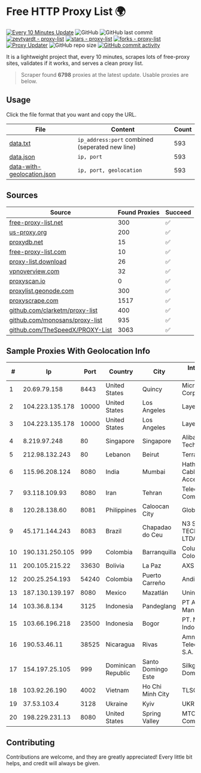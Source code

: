 
# Free HTTP Proxy List 🌍

[![Every 10 Minutes Update](https://github.com/mertguvencli/http-proxy-list/actions/workflows/main.yml/badge.svg?branch=main)](https://github.com/mertguvencli/http-proxy-list/actions/workflows/main.yml)
![GitHub](https://img.shields.io/github/license/mertguvencli/http-proxy-list)
![GitHub last commit](https://img.shields.io/github/last-commit/mertguvencli/http-proxy-list)
[![zevtyardt - proxy-list](https://img.shields.io/static/v1?label=zevtyardt&message=proxy-list&color=blue&logo=github)](https://github.com/zevtyardt/proxy-list "Go to GitHub repo")
[![stars - proxy-list](https://img.shields.io/github/stars/zevtyardt/proxy-list?style=social)](https://github.com/zevtyardt/proxy-list)
[![forks - proxy-list](https://img.shields.io/github/forks/zevtyardt/proxy-list?style=social)](https://github.com/zevtyardt/proxy-list)
[![Proxy Updater](https://github.com/zevtyardt/proxy-list/workflows/Proxy%20Updater/badge.svg)](https://github.com/zevtyardt/proxy-list/actions?query=workflow:"Proxy+Updater")
![GitHub repo size](https://img.shields.io/github/repo-size/zevtyardt/proxy-list)
[![GitHub commit activity](https://img.shields.io/github/commit-activity/m/zevtyardt/proxy-list?logo=commits)](https://github.com/zevtyardt/proxy-list/commits/main)

It is a lightweight project that, every 10 minutes, scrapes lots of free-proxy sites, validates if it works, and serves a clean proxy list.

> Scraper found **6798** proxies at the latest update. Usable proxies are below.

## Usage

Click the file format that you want and copy the URL.

|File|Content|Count|
|----|-------|-----|
|[data.txt](https://raw.githubusercontent.com/mertguvencli/http-proxy-list/main/proxy-list/data.txt)|`ip_address:port` combined (seperated new line)|593|
|[data.json](https://raw.githubusercontent.com/mertguvencli/http-proxy-list/main/proxy-list/data.json)|`ip, port`|593|
|[data-with-geolocation.json](https://raw.githubusercontent.com/mertguvencli/http-proxy-list/main/proxy-list/data-with-geolocation.json)|`ip, port, geolocation`|593|

## Sources

|Source|Found Proxies|Succeed|
|------|-------------|-------|
|[free-proxy-list.net](https://free-proxy-list.net)|300|✅|
|[us-proxy.org](https://www.us-proxy.org)|200|✅|
|[proxydb.net](http://proxydb.net)|15|✅|
|[free-proxy-list.com](https://free-proxy-list.com/?page=&port=&type%5B%5D=http&type%5B%5D=https&up_time=0&search=Search)|10|✅|
|[proxy-list.download](https://www.proxy-list.download/HTTP)|26|✅|
|[vpnoverview.com](https://vpnoverview.com/privacy/anonymous-browsing/free-proxy-servers)|32|✅|
|[proxyscan.io](https://www.proxyscan.io)|0|✅|
|[proxylist.geonode.com](https://proxylist.geonode.com/api/proxy-list?limit=300&page=1&sort_by=lastChecked&sort_type=desc&protocols=http,https)|300|✅|
|[proxyscrape.com](https://api.proxyscrape.com/v2/?request=displayproxies&protocol=http&timeout=10000&country=all&ssl=all&anonymity=all)|1517|✅|
|[github.com/clarketm/proxy-list](https://raw.githubusercontent.com/clarketm/proxy-list/master/proxy-list-raw.txt)|400|✅|
|[github.com/monosans/proxy-list](https://raw.githubusercontent.com/monosans/proxy-list/main/proxies/http.txt)|935|✅|
|[github.com/TheSpeedX/PROXY-List](https://raw.githubusercontent.com/TheSpeedX/PROXY-List/master/http.txt)|3063|✅|


## Sample Proxies With Geolocation Info

|#|Ip|Port|Country|City|Internet Service Provider|
|-|--|----|-------|----|-------------------------|
|1|20.69.79.158|8443|United States|Quincy|Microsoft Corporation|
|2|104.223.135.178|10000|United States|Los Angeles|LayerHost|
|3|104.223.135.178|10000|United States|Los Angeles|LayerHost|
|4|8.219.97.248|80|Singapore|Singapore|Alibaba (US) Technology Co., Ltd.|
|5|212.98.132.243|80|Lebanon|Beirut|TerraNet sal|
|6|115.96.208.124|8080|India|Mumbai|Hathway IP over Cable Internet Access|
|7|93.118.109.93|8080|Iran|Tehran|Telecommunication Company of Iran|
|8|120.28.138.60|8081|Philippines|Caloocan City|Globe Telecom|
|9|45.171.144.243|8083|Brazil|Chapadao do Ceu|N3 SOLUCOES TECNOLOGICAS LTDA|
|10|190.131.250.105|999|Colombia|Barranquilla|Columbus Networks Colombia|
|11|200.105.215.22|33630|Bolivia|La Paz|AXS Bolivia S. A.|
|12|200.25.254.193|54240|Colombia|Puerto Carreño|Andinet ON Line|
|13|187.130.139.197|8080|Mexico|Mazatlán|Uninet S.A. de C.V.|
|14|103.36.8.134|3125|Indonesia|Pandeglang|PT Awinet Global Mandiri|
|15|103.66.196.218|23500|Indonesia|Bogor|PT. Mora Telematika Indonesia|
|16|190.53.46.11|38525|Nicaragua|Rivas|Amnet Telecomunicaciones S.A.|
|17|154.197.25.105|999|Dominican Republic|Santo Domingo Este|Silkglobal Dominicana|
|18|103.92.26.190|4002|Vietnam|Ho Chi Minh City|TLSOFT|
|19|37.53.103.4|3128|Ukraine|Kyiv|UKRTELECOM|
|20|198.229.231.13|8080|United States|Spring Valley|MTCO Communications|



## Contributing

Contributions are welcome, and they are greatly appreciated! Every
little bit helps, and credit will always be given.

